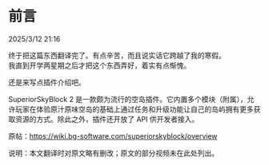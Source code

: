 # 前言

2025/3/12 21:16

终于把这篇东西翻译完了。有点辛苦，而且说实话它跨越了我的寒假。  
我直到开学两星期之后才把这个东西弄好，着实有点惭愧。

还是来写点插件介绍吧。

SuperiorSkyBlock 2 是一款颇为流行的空岛插件。它内置多个模块（附属），允许玩家在体验原汁原味空岛的基础上通过任务和升级功能让自己的岛屿拥有更多获取资源的方式。除此之外，插件还开放了 API 供开发者接入。

原帖：https://wiki.bg-software.com/superiorskyblock/overview

说明：本文翻译时对原文略有删改；原文的部分视频未在此处列出。